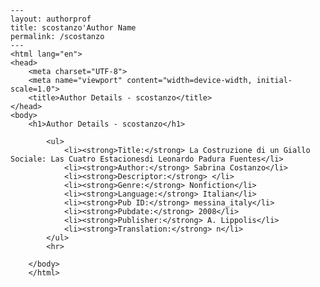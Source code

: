
    ---
    layout: authorprof
    title: scostanzo'Author Name 
    permalink: /scostanzo
    ---
    <html lang="en">
    <head>
        <meta charset="UTF-8">
        <meta name="viewport" content="width=device-width, initial-scale=1.0">
        <title>Author Details - scostanzo</title>
    </head>
    <body>
        <h1>Author Details - scostanzo</h1>
        
            <ul>
                <li><strong>Title:</strong> La Costruzione di un Giallo Sociale: Las Cuatro Estacionesdi Leonardo Padura Fuentes</li>
                <li><strong>Author:</strong> Sabrina Costanzo</li>
                <li><strong>Descriptor:</strong> </li>
                <li><strong>Genre:</strong> Nonfiction</li>
                <li><strong>Language:</strong> Italian</li>
                <li><strong>Pub ID:</strong> messina_italy</li>
                <li><strong>Pubdate:</strong> 2008</li>
                <li><strong>Publisher:</strong> A. Lippolis</li>
                <li><strong>Translation:</strong> n</li>
            </ul>
            <hr>
            
        </body>
        </html>
        